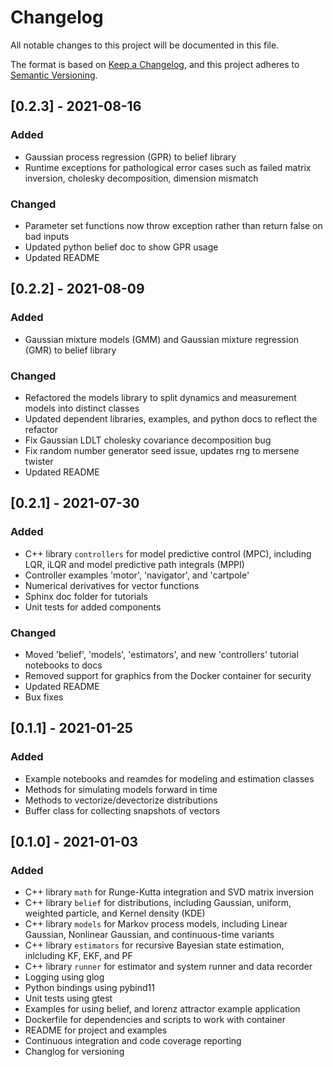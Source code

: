 # Changelog
All notable changes to this project will be documented in this file.

The format is based on [Keep a Changelog](https://keepachangelog.com/en/1.0.0/),
and this project adheres to [Semantic Versioning](https://semver.org/spec/v2.0.0.html).

## [0.2.3] - 2021-08-16
### Added
- Gaussian process regression (GPR) to belief library
- Runtime exceptions for pathological error cases such as failed matrix inversion, cholesky decomposition, dimension mismatch
### Changed
- Parameter set functions now throw exception rather than return false on bad inputs
- Updated python belief doc to show GPR usage
- Updated README

## [0.2.2] - 2021-08-09
### Added
- Gaussian mixture models (GMM) and Gaussian mixture regression (GMR) to belief library
### Changed
- Refactored the models library to split dynamics and measurement models into distinct classes
- Updated dependent libraries, examples, and python docs to reflect the refactor
- Fix Gaussian LDLT cholesky covariance decomposition bug
- Fix random number generator seed issue, updates rng to mersene twister
- Updated README

## [0.2.1] - 2021-07-30
### Added
- C++ library `controllers` for model predictive control (MPC), including LQR, iLQR and model predictive path integrals (MPPI)
- Controller examples 'motor', 'navigator', and 'cartpole'
- Numerical derivatives for vector functions
- Sphinx doc folder for tutorials
- Unit tests for added components
### Changed
- Moved 'belief', 'models', 'estimators', and new 'controllers' tutorial notebooks to docs
- Removed support for graphics from the Docker container for security
- Updated README
- Bux fixes

## [0.1.1] - 2021-01-25
### Added
- Example notebooks and reamdes for modeling and estimation classes
- Methods for simulating models forward in time
- Methods to vectorize/devectorize distributions
- Buffer class for collecting snapshots of vectors

## [0.1.0] - 2021-01-03
### Added
- C++ library `math` for Runge-Kutta integration and SVD matrix inversion
- C++ library `belief` for distributions, including Gaussian, uniform, weighted particle, and Kernel density (KDE)
- C++ library `models` for Markov process models, including Linear Gaussian, Nonlinear Gaussian, and continuous-time variants
- C++ library `estimators` for recursive Bayesian state estimation, inlcluding KF, EKF, and PF
- C++ library `runner` for estimator and system runner and data recorder
- Logging using glog
- Python bindings using pybind11
- Unit tests using gtest
- Examples for using belief, and lorenz attractor example application
- Dockerfile for dependencies and scripts to work with container
- README for project and examples
- Continuous integration and code coverage reporting
- Changlog for versioning
